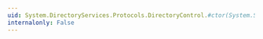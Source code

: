 ```yaml
---
uid: System.DirectoryServices.Protocols.DirectoryControl.#ctor(System.String,System.Byte[],System.Boolean,System.Boolean)
internalonly: False
---
```

